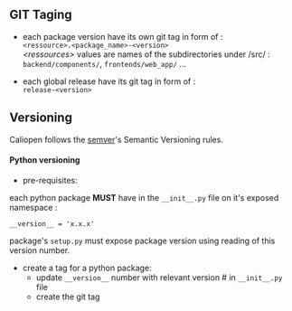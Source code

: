 ## GIT Taging

- each package version have its own git tag in form of :  
`<ressource>.<package_name>-<version>`  
*\<ressources\>* values are names of the subdirectories under /src/ :  `backend/components/`, `frontends/web_app/` …

- each global release have its git tag in form of :  
    `release-<version>`

## Versioning
Caliopen follows the [semver](http://semver.org/)'s Semantic Versioning rules.

#### Python versioning

- pre-requisites:

each python package **MUST** have in the `__init__.py` file on it's exposed namespace :
    
```
__version__ = 'x.x.x'
```

package's `setup.py` must expose package version using reading of this version number.

- create a tag for a python package:  
    - update `__version__` number with relevant version # in `__init__.py` file
    - create the git tag
